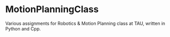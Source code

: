 # MotionPlanningClass
Various assignments for Robotics &amp; Motion Planning class at TAU, written in Python and Cpp.
